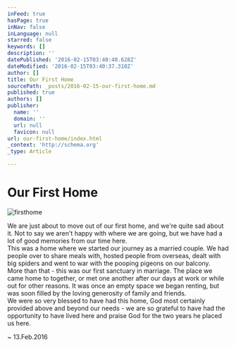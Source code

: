 ```yaml
---
inFeed: true
hasPage: true
inNav: false
inLanguage: null
starred: false
keywords: []
description: ''
datePublished: '2016-02-15T03:40:40.628Z'
dateModified: '2016-02-15T03:40:37.310Z'
author: []
title: Our First Home
sourcePath: _posts/2016-02-15-our-first-home.md
published: true
authors: []
publisher:
  name: ''
  domain: ''
  url: null
  favicon: null
url: our-first-home/index.html
_context: 'http://schema.org'
_type: Article

---
```

# Our First Home
![firsthome](https://s3-us-west-2.amazonaws.com/the-grid-img/p/5933f35c30f3a830402353a48c7d50fe2903658d.png)

We are just about to move out of our first home, and we're quite sad about it. Not to say we aren't happy with where we are going, but we have had a lot of good memories from our time here.  
This was a home where we started our journey as a married couple. We had people over to share meals with, hosted people from overseas, dealt with big spiders and went to war with the pooping pigeons on our balcony.  
More than that - this was our first sanctuary in marriage. The place we came home to together, or met one another after our days at work or while out for other reasons. It was once an empty space we began renting, but was soon filled by the loving generosity of family and friends.  
We were so very blessed to have had this home, God most certainly provided above and beyond our needs - we are so grateful to have had the opportunity to have lived here and praise God for the two years he placed us here.

~ 13.Feb.2016